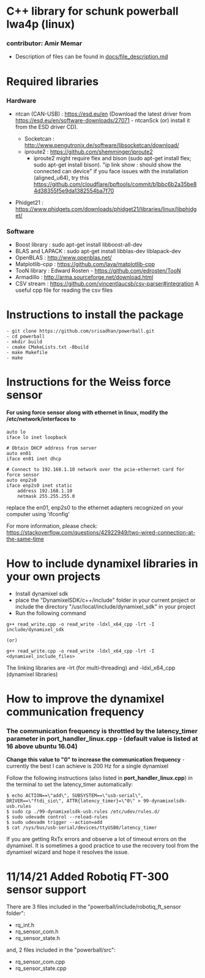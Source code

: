 # C++ library for schunk powerball lwa4p (linux)
### contributor: Amir Memar

- Description of files can be found in [docs/file_description.md](docs/file_description.md)
# Required libraries
### Hardware
- ntcan (CAN-USB) : https://esd.eu/en 
(Download the latest driver from https://esd.eu/en/software-downloads/27071 - ntcanSck (or) install it from the ESD driver CD). 
  - Socketcan : http://www.pengutronix.de/software/libsocketcan/download/
  - iproute2  : https://github.com/shemminger/iproute2
    - iproute2 might require flex and bison (sudo apt-get install flex; sudo apt-get install bison). "ip link show : should show the connected can device"
    if you face issues with the installation (aligned_u64), try this https://github.com/cloudflare/bpftools/commit/b1bbc6b2a35be84d38355f5e9da1382554ba7f70

- Phidget21 : https://www.phidgets.com/downloads/phidget21/libraries/linux/libphidget/

### Software
- Boost library : sudo apt-get install libboost-all-dev
- BLAS and LAPACK : sudo apt-get install libblas-dev liblapack-dev
- OpenBLAS : http://www.openblas.net/
- Matplotlib-cpp : https://github.com/lava/matplotlib-cpp
- TooN library : Edward Rosten - https://github.com/edrosten/TooN
- Armadillo : http://arma.sourceforge.net/download.html
- CSV stream : https://github.com/vincentlaucsb/csv-parser#integration
  A useful cpp file for reading the csv files

# Instructions to install the package
```
- git clone https://github.com/srisadhan/powerball.git
- cd powerball
- mkdir build
- cmake CMakeLists.txt -Bbuild
- make Makefile
- make
```

# Instructions for the Weiss force sensor
#### For using force sensor along with ethernet in linux, modify the /etc/network/interfaces to
```
auto lo
iface lo inet loopback

# Obtain DHCP address from server  
auto en01
iface en01 inet dhcp

# Connect to 192.168.1.10 network over the pcie-ethernet card for force sensor
auto enp2s0
iface enp2s0 inet static
    address 192.168.1.10
    netmask 255.255.255.0
```
replace the en01, enp2s0 to the ethernet adapters recognized on your computer using 'ifconfig'

For more information, please check: https://stackoverflow.com/questions/42922949/two-wired-connection-at-the-same-time


# How to include dynamixel libraries in your own projects
 - Install dynamixel sdk
 - place the "DynamixelSDK/c++/include" folder in your current project or include the directory "/usr/local/include/dynamixel_sdk" in your project 
 - Run the following command
```
g++ read_write.cpp -o read_write -ldxl_x64_cpp -lrt -I include/dynamixel_sdk

(or)

g++ read_write.cpp -o read_write -ldxl_x64_cpp -lrt -I <dynamixel_include_files>
```

The linking libraries are -lrt (for multi-threading) and -ldxl_x64_cpp (dynamixel libraries)

# How to improve the dynamixel communication frequency
### The communication frequency is throttled by the latency_timer parameter in **port_handler_linux.cpp** - (default value is listed at 16 above ubuntu 16.04)

**Change this value to "0" to increase the communication frequency** - currently the best I can achieve is 200 Hz for a single dynamixel

Follow the following instructions (also listed in **port_handler_linux.cpp**) in the terminal to set the latency_timer automatically:
```
$ echo ACTION==\"add\", SUBSYSTEM==\"usb-serial\", DRIVER==\"ftdi_sio\", ATTR{latency_timer}=\"0\" > 99-dynamixelsdk-usb.rules
$ sudo cp ./99-dynamixelsdk-usb.rules /etc/udev/rules.d/
$ sudo udevadm control --reload-rules
$ sudo udevadm trigger --action=add
$ cat /sys/bus/usb-serial/devices/ttyUSB0/latency_timer
```
If you are getting RxTx errors and observe a lot of timeout errors on the dynamixel. It is sometimes a good practice to use the recovery tool from the dynamixel wizard and hope it resolves the issue. 

# 11/14/21 Added Robotiq FT-300 sensor support 
There are 3 files included in the "powerball/include/robotiq_ft_sensor folder":
  - rq_int.h
  - rq_sensor_com.h
  - rq_sensor_state.h

and, 2 files included in the "powerball/src":
  - rq_sensor_com.cpp
  - rq_sensor_state.cpp
  
